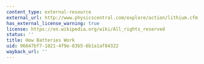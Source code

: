 ```yaml
---
content_type: external-resource
external_url: http://www.physicscentral.com/explore/action/lithium.cfm
has_external_license_warning: true
license: https://en.wikipedia.org/wiki/All_rights_reserved
status: ''
title: How Batteries Work
uid: 96647bf7-1021-4f9e-83b5-6b1a1af84322
wayback_url: ''
---
```

